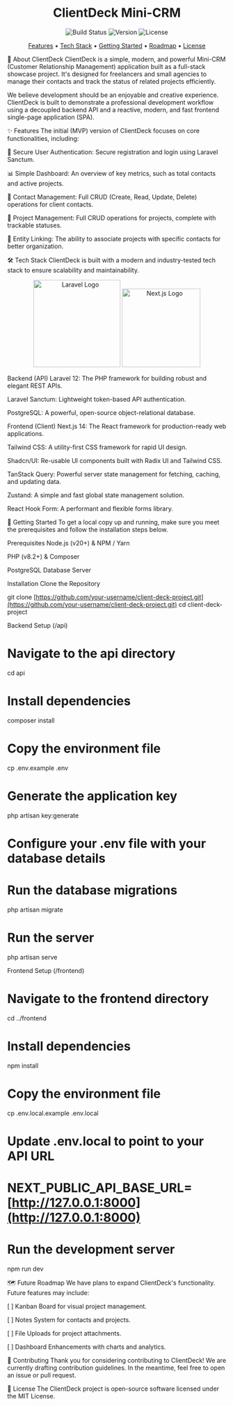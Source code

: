 <p align="center">
<h1 align="center">ClientDeck Mini-CRM</h1>
</p>

<p align="center">
<img src="https://img.shields.io/badge/build-passing-green.svg" alt="Build Status">
<img src="https://img.shields.io/badge/version-1.0.0--mvp-blue.svg" alt="Version">
<img src="https://img.shields.io/badge/License-MIT-blue.svg" alt="License">
</p>

<p align="center">
<a href="#-features">Features</a> •
<a href="#-tech-stack">Tech Stack</a> •
<a href="#-getting-started">Getting Started</a> •
<a href="#-future-roadmap">Roadmap</a> •
<a href="#-license">License</a>
</p>

📖 About ClientDeck
ClientDeck is a simple, modern, and powerful Mini-CRM (Customer Relationship Management) application built as a full-stack showcase project. It's designed for freelancers and small agencies to manage their contacts and track the status of related projects efficiently.

We believe development should be an enjoyable and creative experience. ClientDeck is built to demonstrate a professional development workflow using a decoupled backend API and a reactive, modern, and fast frontend single-page application (SPA).

✨ Features
The initial (MVP) version of ClientDeck focuses on core functionalities, including:

🔐 Secure User Authentication: Secure registration and login using Laravel Sanctum.

📊 Simple Dashboard: An overview of key metrics, such as total contacts and active projects.

👤 Contact Management: Full CRUD (Create, Read, Update, Delete) operations for client contacts.

🚀 Project Management: Full CRUD operations for projects, complete with trackable statuses.

🔗 Entity Linking: The ability to associate projects with specific contacts for better organization.

🛠️ Tech Stack
ClientDeck is built with a modern and industry-tested tech stack to ensure scalability and maintainability.

<p align="center">
<a href="https://laravel.com" target="_blank"><img src="https://raw.githubusercontent.com/laravel/art/master/logo-lockup/5%20SVG/2%20CMYK/1%20Full%20Color/laravel-logolockup-cmyk-red.svg" width="200" alt="Laravel Logo"></a>
<a href="https://nextjs.org" target="_blank"><img src="https://upload.wikimedia.org/wikipedia/commons/8/8e/Nextjs-logo.svg" width="180" alt="Next.js Logo"></a>
</p>

Backend (API)
Laravel 12: The PHP framework for building robust and elegant REST APIs.

Laravel Sanctum: Lightweight token-based API authentication.

PostgreSQL: A powerful, open-source object-relational database.

Frontend (Client)
Next.js 14: The React framework for production-ready web applications.

Tailwind CSS: A utility-first CSS framework for rapid UI design.

Shadcn/UI: Re-usable UI components built with Radix UI and Tailwind CSS.

TanStack Query: Powerful server state management for fetching, caching, and updating data.

Zustand: A simple and fast global state management solution.

React Hook Form: A performant and flexible forms library.

🚀 Getting Started
To get a local copy up and running, make sure you meet the prerequisites and follow the installation steps below.

Prerequisites
Node.js (v20+) & NPM / Yarn

PHP (v8.2+) & Composer

PostgreSQL Database Server

Installation
Clone the Repository

git clone [https://github.com/your-username/client-deck-project.git](https://github.com/your-username/client-deck-project.git)
cd client-deck-project

Backend Setup (/api)

# Navigate to the api directory
cd api

# Install dependencies
composer install

# Copy the environment file
cp .env.example .env

# Generate the application key
php artisan key:generate

# Configure your .env file with your database details
# Run the database migrations
php artisan migrate

# Run the server
php artisan serve

Frontend Setup (/frontend)

# Navigate to the frontend directory
cd ../frontend

# Install dependencies
npm install

# Copy the environment file
cp .env.local.example .env.local

# Update .env.local to point to your API URL
# NEXT_PUBLIC_API_BASE_URL=[http://127.0.0.1:8000](http://127.0.0.1:8000)

# Run the development server
npm run dev

🗺️ Future Roadmap
We have plans to expand ClientDeck's functionality. Future features may include:

[ ] Kanban Board for visual project management.

[ ] Notes System for contacts and projects.

[ ] File Uploads for project attachments.

[ ] Dashboard Enhancements with charts and analytics.

🤝 Contributing
Thank you for considering contributing to ClientDeck! We are currently drafting contribution guidelines. In the meantime, feel free to open an issue or pull request.

📄 License
The ClientDeck project is open-source software licensed under the MIT License.